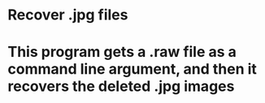 # Recover .jpg files
# This program gets a .raw file as a command line argument, and then it recovers the deleted .jpg images

